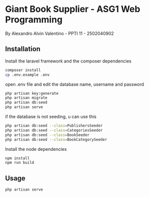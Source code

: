 # Giant Book Supplier - ASG1 Web Programming
By Alexandro Alvin Valentino - PPTI 11 - 2502040902

## Installation
Install the laravel framework and the composer dependencies

```sh
composer install
cp .env.example .env
```
open .env file and edit the database name, username and password

```sh
php artisan key:generate
php artisan migrate
php artisan db:seed
php artisan serve
```

if the database is not seeding, u can use this
```sh
php artisan db:seed --class=PublishersSeeder
php artisan db:seed --class=CategoriesSeeder
php artisan db:seed --class=BookSeeder
php artisan db:seed --class=BookCategorySeeder
```

Install the node dependencies
```sh
npm install
npm run build
```

## Usage
```sh
php artisan serve
```